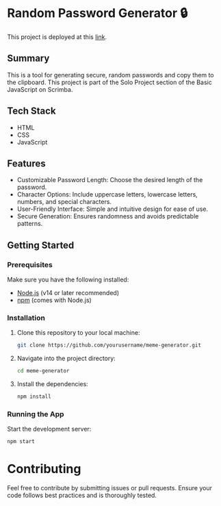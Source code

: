 # Random Password Generator 🔒

This project is deployed at this [link](https://beckaspwgenerator.netlify.app/).

## Summary

This is a tool for generating secure, random passwords and copy them to the clipboard. This project is part of the Solo Project section of the Basic JavaScript on Scrimba.

## Tech Stack

- HTML
- CSS
- JavaScript

## Features

- Customizable Password Length: Choose the desired length of the password.
- Character Options: Include uppercase letters, lowercase letters, numbers, and special characters.
- User-Friendly Interface: Simple and intuitive design for ease of use.
- Secure Generation: Ensures randomness and avoids predictable patterns.

## Getting Started

### Prerequisites

Make sure you have the following installed:

- [Node.js](https://nodejs.org/) (v14 or later recommended)
- [npm](https://www.npmjs.com/) (comes with Node.js)

### Installation

1. Clone this repository to your local machine:
   ```bash
   git clone https://github.com/yourusername/meme-generator.git
   ```
2. Navigate into the project directory:
   ```bash
   cd meme-generator
   ```
3. Install the dependencies:
   ```bash
   npm install
   ```

### Running the App

Start the development server:

```bash
npm start
```

# Contributing

Feel free to contribute by submitting issues or pull requests. Ensure your code follows best practices and is thoroughly tested.
